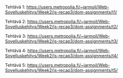 Tehtävä 1: https://users.metropolia.fi/~jarmoil/Web-Sovelluskehitys/Week2/js-recap3/dom-assignments/t1/

Tehtävä 2: https://users.metropolia.fi/~jarmoil/Web-Sovelluskehitys/Week2/js-recap3/dom-assignments/t2/

Tehtävä 3: https://users.metropolia.fi/~jarmoil/Web-Sovelluskehitys/Week2/js-recap3/dom-assignments/t3/

Tehtävä 4: https://users.metropolia.fi/~jarmoil/Web-Sovelluskehitys/Week2/js-recap3/dom-assignments/t4/

Tehtävä 5: https://users.metropolia.fi/~jarmoil/Web-Sovelluskehitys/Week2/js-recap3/dom-assignments/t5/
